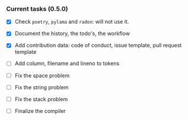 ### Current tasks (0.5.0)

 - [x] Check `poetry`, `pylama` and `radon`: will not use it.
 - [x] Document the history, the todo's, the workflow
 - [x] Add contribution data: code of conduct, issue template, pull request template
 - [ ] Add column, filename and lineno to tokens
 - [ ] Fix the space problem
 - [ ] Fix the string problem
 - [ ] Fix the stack problem
 - [ ] Finalize the compiler
 
